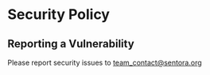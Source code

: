 # Security Policy

## Reporting a Vulnerability

Please report security issues to team_contact@sentora.org